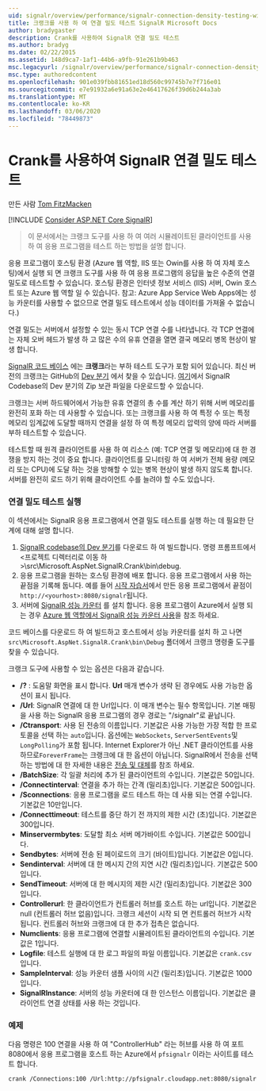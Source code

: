 ```yaml
---
uid: signalr/overview/performance/signalr-connection-density-testing-with-crank
title: 크랭크를 사용 하 여 연결 밀도 테스트 SignalR Microsoft Docs
author: bradygaster
description: Crank를 사용하여 SignalR 연결 밀도 테스트
ms.author: bradyg
ms.date: 02/22/2015
ms.assetid: 148d9ca7-1af1-44b6-a9fb-91e261b9b463
msc.legacyurl: /signalr/overview/performance/signalr-connection-density-testing-with-crank
msc.type: authoredcontent
ms.openlocfilehash: 901e039fbb81651ed18d560c99745b7e7f716e01
ms.sourcegitcommit: e7e91932a6e91a63e2e46417626f39d6b244a3ab
ms.translationtype: MT
ms.contentlocale: ko-KR
ms.lasthandoff: 03/06/2020
ms.locfileid: "78449873"
---
```

# <a name="signalr-connection-density-testing-with-crank"></a>Crank를 사용하여 SignalR 연결 밀도 테스트

만든 사람 [Tom FitzMacken](https://github.com/tfitzmac)

[!INCLUDE [Consider ASP.NET Core SignalR](~/includes/signalr/signalr-version-disambiguation.md)]

> 이 문서에서는 크랭크 도구를 사용 하 여 여러 시뮬레이트된 클라이언트를 사용 하 여 응용 프로그램을 테스트 하는 방법을 설명 합니다.

응용 프로그램이 호스팅 환경 (Azure 웹 역할, IIS 또는 Owin를 사용 하 여 자체 호스팅)에서 실행 되 면 크랭크 도구를 사용 하 여 응용 프로그램의 응답을 높은 수준의 연결 밀도로 테스트할 수 있습니다. 호스팅 환경은 인터넷 정보 서비스 (IIS) 서버, Owin 호스트 또는 Azure 웹 역할 일 수 있습니다. 참고: Azure App Service Web Apps에는 성능 카운터를 사용할 수 없으므로 연결 밀도 테스트에서 성능 데이터를 가져올 수 없습니다.)

연결 밀도는 서버에서 설정할 수 있는 동시 TCP 연결 수를 나타냅니다. 각 TCP 연결에는 자체 오버 헤드가 발생 하 고 많은 수의 유휴 연결을 열면 결국 메모리 병목 현상이 발생 합니다.

[SignalR 코드 베이스](https://github.com/signalr/signalr) 에는 **크랭크**라는 부하 테스트 도구가 포함 되어 있습니다. 최신 버전의 크랭크는 GitHub의 [Dev 분기](https://github.com/SignalR/signalr/tree/dev) 에서 찾을 수 있습니다. [여기](https://github.com/SignalR/SignalR/archive/dev.zip)에서 SignalR Codebase의 Dev 분기의 Zip 보관 파일을 다운로드할 수 있습니다.

크랭크는 서버 하드웨어에서 가능한 유휴 연결의 총 수를 계산 하기 위해 서버 메모리를 완전히 포화 하는 데 사용할 수 있습니다. 또는 크랭크를 사용 하 여 특정 수 또는 특정 메모리 임계값에 도달할 때까지 연결을 설정 하 여 특정 메모리 압력의 양에 따라 서버를 부하 테스트할 수 있습니다.

테스트할 때 원격 클라이언트를 사용 하 여 리소스 (예: TCP 연결 및 메모리)에 대 한 경쟁을 방지 하는 것이 중요 합니다. 클라이언트를 모니터링 하 여 서버가 전체 용량 (메모리 또는 CPU)에 도달 하는 것을 방해할 수 있는 병목 현상이 발생 하지 않도록 합니다. 서버를 완전히 로드 하기 위해 클라이언트 수를 늘려야 할 수도 있습니다.

### <a name="running-a-connection-density-test"></a>연결 밀도 테스트 실행

이 섹션에서는 SignalR 응용 프로그램에서 연결 밀도 테스트를 실행 하는 데 필요한 단계에 대해 설명 합니다.

1. [SignalR codebase의 Dev 분기](https://github.com/SignalR/SignalR/archive/dev.zip)를 다운로드 하 여 빌드합니다. 명령 프롬프트에서 &lt;프로젝트 디렉터리로 이동 하&gt;\src\Microsoft.AspNet.SignalR.Crank\bin\debug.
2. 응용 프로그램을 원하는 호스팅 환경에 배포 합니다. 응용 프로그램에서 사용 하는 끝점을 기록해 둡니다. 예를 들어 [시작 자습서](../getting-started/tutorial-getting-started-with-signalr.md)에서 만든 응용 프로그램에서 끝점이 `http://<yourhost>:8080/signalr`됩니다.
3. 서버에 [SignalR 성능 카운터](signalr-performance.md#perfcounters) 를 설치 합니다. 응용 프로그램이 Azure에서 실행 되는 경우 [Azure 웹 역할에서 SignalR 성능 카운터 사용](using-signalr-performance-counters-in-an-azure-web-role.md)을 참조 하세요.

코드 베이스를 다운로드 하 여 빌드하고 호스트에서 성능 카운터를 설치 하 고 나면 `src\Microsoft.AspNet.SignalR.Crank\bin\Debug` 폴더에서 크랭크 명령줄 도구를 찾을 수 있습니다.

크랭크 도구에 사용할 수 있는 옵션은 다음과 같습니다.

- **/?** : 도움말 화면을 표시 합니다. **Url** 매개 변수가 생략 된 경우에도 사용 가능한 옵션이 표시 됩니다.
- **/Url**: SignalR 연결에 대 한 Url입니다. 이 매개 변수는 필수 항목입니다. 기본 매핑을 사용 하는 SignalR 응용 프로그램의 경우 경로는 "/signalr"로 끝납니다.
- **/Ctransport**: 사용 된 전송의 이름입니다. 기본값은 사용 가능한 가장 적합 한 프로토콜을 선택 하는 `auto`입니다. 옵션에는 `WebSockets`, `ServerSentEvents`및 `LongPolling`가 포함 됩니다. Internet Explorer가 아닌 .NET 클라이언트를 사용 하므로`ForeverFrame`는 크랭크에 대 한 옵션이 아닙니다. SignalR에서 전송을 선택 하는 방법에 대 한 자세한 내용은 [전송 및 대체](../getting-started/introduction-to-signalr.md#transports)를 참조 하세요.
- **/BatchSize**: 각 일괄 처리에 추가 된 클라이언트의 수입니다. 기본값은 50입니다.
- **/Connectinterval**: 연결을 추가 하는 간격 (밀리초)입니다. 기본값은 500입니다.
- **/Sconnections**: 응용 프로그램을 로드 테스트 하는 데 사용 되는 연결 수입니다. 기본값은 10만입니다.
- **/Connecttimeout**: 테스트를 중단 하기 전 까지의 제한 시간 (초)입니다. 기본값은 300입니다.
- **Minservermbytes**: 도달할 최소 서버 메가바이트 수입니다. 기본값은 500입니다.
- **Sendbytes**: 서버에 전송 된 페이로드의 크기 (바이트)입니다. 기본값은 0입니다.
- **Sendinterval**: 서버에 대 한 메시지 간의 지연 시간 (밀리초)입니다. 기본값은 500입니다.
- **SendTimeout**: 서버에 대 한 메시지의 제한 시간 (밀리초)입니다. 기본값은 300입니다.
- **Controllerurl**: 한 클라이언트가 컨트롤러 허브를 호스트 하는 url입니다. 기본값은 null (컨트롤러 허브 없음)입니다. 크랭크 세션이 시작 되 면 컨트롤러 허브가 시작 됩니다. 컨트롤러 허브와 크랭크에 대 한 추가 접촉은 없습니다.
- **Numclients**: 응용 프로그램에 연결할 시뮬레이트된 클라이언트의 수입니다. 기본값은 1입니다.
- **Logfile**: 테스트 실행에 대 한 로그 파일의 파일 이름입니다. 기본값은 `crank.csv`입니다.
- **SampleInterval**: 성능 카운터 샘플 사이의 시간 (밀리초)입니다. 기본값은 1000입니다.
- **SignalRInstance**: 서버의 성능 카운터에 대 한 인스턴스 이름입니다. 기본값은 클라이언트 연결 상태를 사용 하는 것입니다.

### <a name="example"></a>예제

다음 명령은 100 연결을 사용 하 여 "ControllerHub" 라는 허브를 사용 하 여 포트 8080에서 응용 프로그램을 호스트 하는 Azure에서 `pfsignalr` 이라는 사이트를 테스트 합니다.

`crank /Connections:100 /Url:http://pfsignalr.cloudapp.net:8080/signalr`
